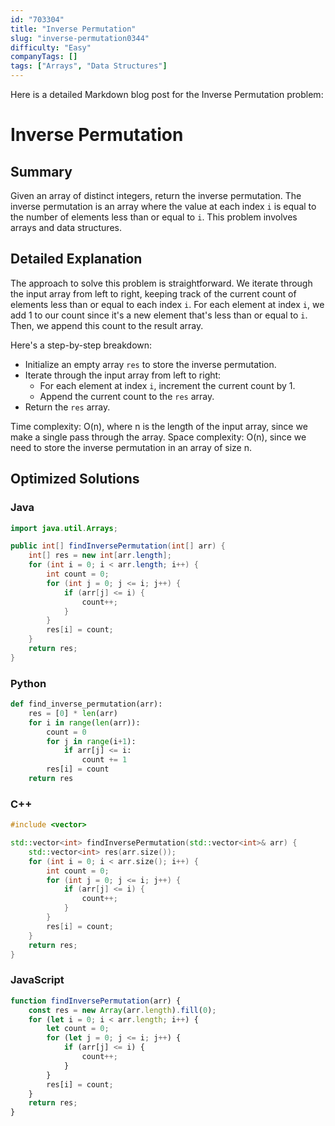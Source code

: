 ```yaml
---
id: "703304"
title: "Inverse Permutation"
slug: "inverse-permutation0344"
difficulty: "Easy"
companyTags: []
tags: ["Arrays", "Data Structures"]
---
```


Here is a detailed Markdown blog post for the Inverse Permutation problem:

# Inverse Permutation
## Summary
Given an array of distinct integers, return the inverse permutation. The inverse permutation is an array where the value at each index `i` is equal to the number of elements less than or equal to `i`. This problem involves arrays and data structures.

## Detailed Explanation

The approach to solve this problem is straightforward. We iterate through the input array from left to right, keeping track of the current count of elements less than or equal to each index `i`. For each element at index `i`, we add 1 to our count since it's a new element that's less than or equal to `i`. Then, we append this count to the result array.

Here's a step-by-step breakdown:

* Initialize an empty array `res` to store the inverse permutation.
* Iterate through the input array from left to right:
	+ For each element at index `i`, increment the current count by 1.
	+ Append the current count to the `res` array.
* Return the `res` array.

Time complexity: O(n), where n is the length of the input array, since we make a single pass through the array.
Space complexity: O(n), since we need to store the inverse permutation in an array of size n.

## Optimized Solutions

### Java
```java
import java.util.Arrays;

public int[] findInversePermutation(int[] arr) {
    int[] res = new int[arr.length];
    for (int i = 0; i < arr.length; i++) {
        int count = 0;
        for (int j = 0; j <= i; j++) {
            if (arr[j] <= i) {
                count++;
            }
        }
        res[i] = count;
    }
    return res;
}
```

### Python
```python
def find_inverse_permutation(arr):
    res = [0] * len(arr)
    for i in range(len(arr)):
        count = 0
        for j in range(i+1):
            if arr[j] <= i:
                count += 1
        res[i] = count
    return res
```

### C++
```cpp
#include <vector>

std::vector<int> findInversePermutation(std::vector<int>& arr) {
    std::vector<int> res(arr.size());
    for (int i = 0; i < arr.size(); i++) {
        int count = 0;
        for (int j = 0; j <= i; j++) {
            if (arr[j] <= i) {
                count++;
            }
        }
        res[i] = count;
    }
    return res;
}
```

### JavaScript
```javascript
function findInversePermutation(arr) {
    const res = new Array(arr.length).fill(0);
    for (let i = 0; i < arr.length; i++) {
        let count = 0;
        for (let j = 0; j <= i; j++) {
            if (arr[j] <= i) {
                count++;
            }
        }
        res[i] = count;
    }
    return res;
}
```